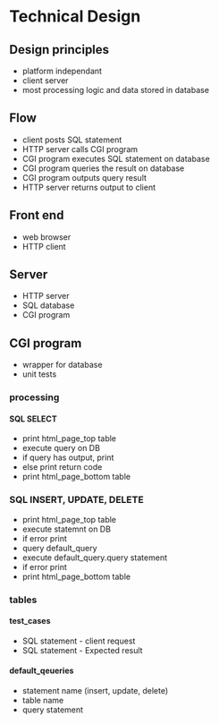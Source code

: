 # Technical Design
## Design principles
- platform independant
- client server
- most processing logic and data stored in database
## Flow
- client posts SQL statement
- HTTP server calls CGI program
- CGI program executes SQL statement on database
- CGI program queries the result on database
- CGI program outputs query result
- HTTP server returns output to client
## Front end
- web browser
- HTTP client
## Server
- HTTP server
- SQL database
- CGI program
## CGI program
- wrapper for database
- unit tests
### processing
#### SQL SELECT
- print html_page_top table
- execute query on DB
- if query has output, print
- else print return code
- print html_page_bottom table
### SQL INSERT, UPDATE, DELETE
- print html_page_top table
- execute statemnt on DB
- if error print
- query default_query
- execute default_query.query statement
- if error print
- print html_page_bottom table

### tables
#### test_cases
- SQL statement - client request
- SQL statement - Expected result
#### default_qeueries
- statement name (insert, update, delete)
- table name
- query statement
